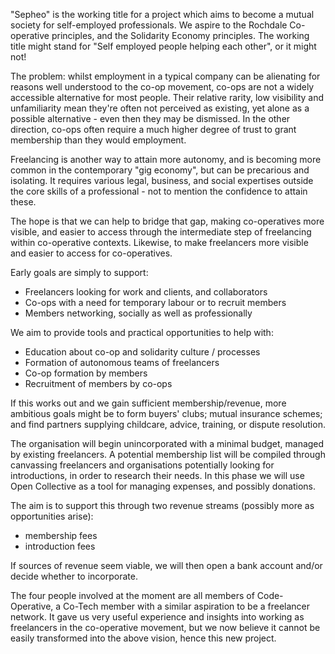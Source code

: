 "Sepheo" is the working title for a project which aims to become a mutual society for self-employed professionals. We aspire to the Rochdale Co-operative principles, and the Solidarity Economy principles. The working title might stand for "Self employed people helping each other", or it might not!

The problem: whilst employment in a typical company can be alienating for reasons well understood to the co-op movement, co-ops are not a widely accessible alternative for most people. Their relative rarity, low visibility and unfamiliarity mean they're often not perceived as existing, yet alone as a possible alternative - even then they may be dismissed.  In the other direction, co-ops often require a much higher degree of trust to grant membership than they would employment.

Freelancing is another way to attain more autonomy, and is becoming more common in the contemporary "gig economy", but can be precarious and isolating. It requires various legal, business, and social expertises outside the core skills of a professional - not to mention the confidence to attain these.

The hope is that we can help to bridge that gap, making co-operatives more visible, and easier to access through the intermediate step of freelancing within co-operative contexts. Likewise, to make freelancers more visible and easier to access for co-operatives.

Early goals are simply to support:
  - Freelancers looking for work and clients, and collaborators
  - Co-ops with a need for temporary labour or to recruit members
  - Members networking, socially as well as professionally

We aim to provide tools and practical opportunities to help with:
  - Education about co-op and solidarity culture / processes
  - Formation of autonomous teams of freelancers
  - Co-op formation by members
  - Recruitment of members by co-ops

If this works out and we gain sufficient membership/revenue, more ambitious goals might be to form buyers' clubs; mutual insurance schemes; and find partners supplying childcare, advice, training, or dispute resolution.

The organisation will begin unincorporated with a minimal budget, managed by existing freelancers. A potential membership list will be compiled through canvassing freelancers and organisations potentially looking for introductions, in order to research their needs. In this phase we will use Open Collective as a tool for managing expenses, and possibly donations.

The aim is to support this through two revenue streams (possibly more as opportunities arise):
- membership fees
- introduction fees

If sources of revenue seem viable, we will then open a bank account and/or decide whether to incorporate.

The four people involved at the moment are all members of Code-Operative, a Co-Tech member with a similar aspiration to be a freelancer network. It gave us very useful experience and insights into working as freelancers in the co-operative movement, but we now believe it cannot be easily transformed into the above vision, hence this new project.
